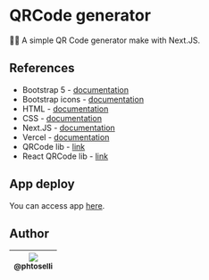 # QRCode generator

🤳🏼 A simple QR Code generator make with Next.JS.

## References

- Bootstrap 5 - [documentation](https://getbootstrap.com/docs/5.3/getting-started/introduction/)
- Bootstrap icons - [documentation](https://icons.getbootstrap.com/)
- HTML - [documentation](https://developer.mozilla.org/en-US/docs/Web/HTML)
- CSS - [documentation](https://developer.mozilla.org/en-US/docs/Web/CSS)
- Next.JS - [documentation](https://nextjs.org/docs)
- Vercel - [documentation](https://vercel.com/docs)
- QRCode lib - [link](https://www.npmjs.com/package/qrcode)
- React QRCode lib - [link](https://www.npmjs.com/package/react-qr-code)

## App deploy

You can access app [here](https://qrcode-generator-amber.vercel.app/).

## Author

| [<img src="https://avatars.githubusercontent.com/u/73919445?v=4&s=115"><br><sub>@phtoselli</sub>](https://www.linkedin.com/in/phtoselli/) |
| :---: |
